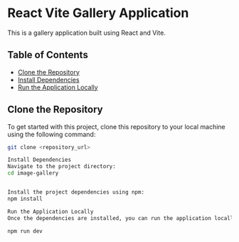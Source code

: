 # React Vite Gallery Application

This is a gallery application built using React and Vite.

## Table of Contents

- [Clone the Repository](#clone-the-repository)
- [Install Dependencies](#install-dependencies)
- [Run the Application Locally](#run-the-application-locally)

## Clone the Repository

To get started with this project, clone this repository to your local machine using the following command:

```bash
git clone <repository_url>

Install Dependencies
Navigate to the project directory:
cd image-gallery


Install the project dependencies using npm:
npm install

Run the Application Locally
Once the dependencies are installed, you can run the application locally using the following command:

npm run dev

